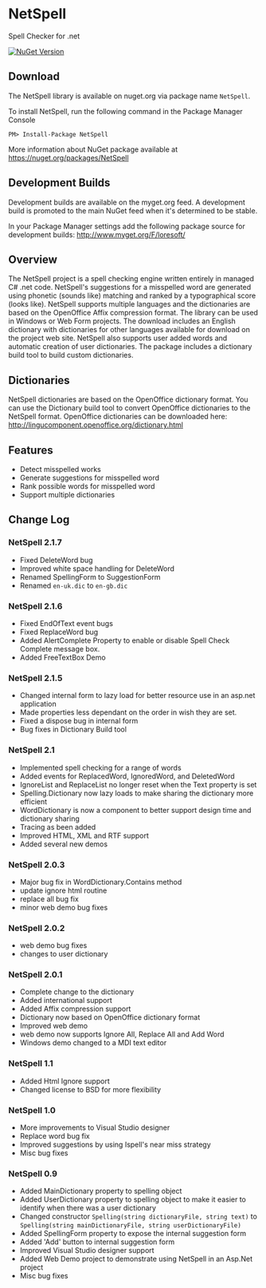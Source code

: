 # NetSpell

Spell Checker for .net

[![NuGet Version](https://img.shields.io/nuget/v/NetSpell.svg?style=flat-square)](https://www.nuget.org/packages/NetSpell/)

## Download

The NetSpell library is available on nuget.org via package name `NetSpell`.

To install NetSpell, run the following command in the Package Manager Console

    PM> Install-Package NetSpell

More information about NuGet package available at
<https://nuget.org/packages/NetSpell>

## Development Builds

Development builds are available on the myget.org feed.  A development build is promoted to the main NuGet feed when it's determined to be stable.

In your Package Manager settings add the following package source for development builds:
<http://www.myget.org/F/loresoft/>

## Overview

The NetSpell project is a spell checking engine written entirely in managed C#
.net code. NetSpell's suggestions for a misspelled word are generated using phonetic
(sounds like) matching and ranked by a typographical score (looks like). NetSpell
supports multiple languages and the dictionaries are based on the OpenOffice Affix
compression format. The library can be used in Windows or Web Form projects. The
download includes an English dictionary with dictionaries for other languages available for download on the project web site. NetSpell also supports user added words and automatic creation of user dictionaries. The package includes a dictionary build tool to build custom dictionaries.

## Dictionaries

NetSpell dictionaries are based on the OpenOffice dictionary format. You can use
the Dictionary build tool to convert OpenOffice dictionaries to the NetSpell format.
OpenOffice dictionaries can be downloaded here: <http://lingucomponent.openoffice.org/dictionary.html>

## Features

- Detect misspelled works
- Generate suggestions for misspelled word
- Rank possible words for misspelled word
- Support multiple dictionaries

## Change Log

### NetSpell 2.1.7

- Fixed DeleteWord bug
- Improved white space handling for DeleteWord 
- Renamed SpellingForm to SuggestionForm
- Renamed `en-uk.dic` to `en-gb.dic`

### NetSpell 2.1.6

- Fixed EndOfText event bugs
- Fixed ReplaceWord bug
- Added AlertComplete Property to enable or disable Spell Check Complete message box.
- Added FreeTextBox Demo

### NetSpell 2.1.5

- Changed internal form to lazy load for better resource use in an asp.net application
- Made properties less dependant on the order in wish they are set.
- Fixed a dispose bug in internal form
- Bug fixes in Dictionary Build tool

### NetSpell 2.1

- Implemented spell checking for a range of words
- Added events for ReplacedWord, IgnoredWord, and DeletedWord
- IgnoreList and ReplaceList no longer reset when the Text property is set
- Spelling.Dictionary now lazy loads to make sharing the dictionary more efficient
- WordDictionary is now a component to better support design time and dictionary sharing
- Tracing as been added
- Improved HTML, XML and RTF support
- Added several new demos

### NetSpell 2.0.3

- Major bug fix in WordDictionary.Contains method
- update ignore html routine
- replace all bug fix
- minor web demo bug fixes

### NetSpell 2.0.2

- web demo bug fixes
- changes to user dictionary

### NetSpell 2.0.1

- Complete change to the dictionary
- Added international support
- Added Affix compression support
- Dictionary now based on OpenOffice dictionary format
- Improved web demo
- web demo now supports Ignore All, Replace All and Add Word
- Windows demo changed to a MDI text editor

### NetSpell 1.1

- Added Html Ignore support
- Changed license to BSD for more flexibility

### NetSpell 1.0

- More improvements to Visual Studio designer
- Replace word bug fix
- Improved suggestions by using Ispell's near miss strategy
- Misc bug fixes

### NetSpell 0.9

- Added MainDictionary property to spelling object
- Added UserDictionary property to spelling object to make it easier to identify when there was a user dictionary
- Changed constructor `Spelling(string dictionaryFile, string text)` to `Spelling(string mainDictionaryFile, string userDictionaryFile)`
- Added SpellingForm property to expose the internal suggestion form
- Added 'Add' button to internal suggestion form
- Improved Visual Studio designer support
- Added Web Demo project to demonstrate using NetSpell in an Asp.Net project
- Misc bug fixes
